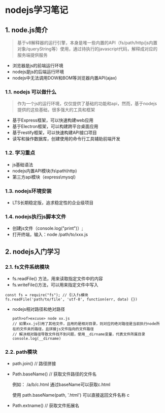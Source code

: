 # nodejs学习笔记

## 1. node.js简介

> 基于v8解释器的运行引擎，本身是堆一些内置的API（fs/path/http/js内置对象/queryString等）使用，通过待执行的javascript代码，解释成对应的服务端提供服务

- 浏览器是js的前端运行环境
- nodejs是js的后端运行环境
- nodejs中无法调用DOW和BOM等浏览器内置API(ajax)

### 1.1. nodejs 可以做什么

> 作为一个js的运行环境，仅仅提供了基础的功能和api，然而，基于nodejs提供的这些基础，很多强大的工具和框架

- 基于Express框架，可以快速构建web应用
- 基于Electron框架，可以构建跨平台桌面应用
- 基于restify框架，可以快速构建API接口项目
- 读写和操作数据库，创建使用的命令行工具辅助前端开发

### 1.2. 学习重点

- js基础语法
- nodejs内置API模块(fs\path\http)
- 第三方api模块（express\mysql）

### 1.3. nodejs环境安装

- LTS长期稳定版，追求稳定性的企业级项目

### 1.4. nodejs执行js脚本文件

- 创建js文件（console.log("print")）;
- 打开终端，输入：node /path/to/xxx.js

## 2. nodejs入门学习

### 2.1. fs文件系统模块

- fs.readFile() 方法，用来读取指定文件中的内容
- fs.writeFile()方法，可以用来指定文件中写入

```const a = 
const fs = require("fs"); // 引入fs模块
fs.readFile('path/to/file', 'utf-8', function(err, data) {})
```

- nodejs相对路径和绝对路径

  ```
  path>of>excuse> node xx.js
  // 如果xx.js引用了其他文件，且用的是相对目录，则对应的绝对路径是当前执行node所在的文件夹的路径，且拼接js文件指向的文件路径
  // 解决相对路径导致文件找不到问题，使用__dirname变量，代表文件所属目录
  console.log(__dirname)
  ```

### 2.2. path模块

- path.join() // 路径拼接

- Path.baseName() // 获取文件路径的文件名

  例如： /a/b/c.html 通过baseName可以获取c.html

  使用 path.baseName(path, '.html') 可以直接返回文件名称 c

- Path.extname() // 获取文件拓展名